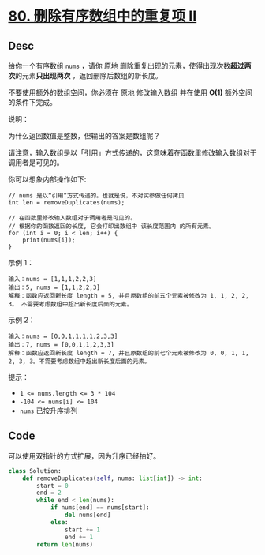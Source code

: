 
# [80. 删除有序数组中的重复项 II](https://leetcode.cn/problems/remove-duplicates-from-sorted-array-ii/description/)



## Desc

给你一个有序数组 `nums` ，请你 原地 删除重复出现的元素，使得出现次数**超过两次**的元素**只出现两次** ，返回删除后数组的新长度。

不要使用额外的数组空间，你必须在 原地 修改输入数组 并在使用 **O(1)** 额外空间的条件下完成。

 

说明：

为什么返回数值是整数，但输出的答案是数组呢？

请注意，输入数组是以「引用」方式传递的，这意味着在函数里修改输入数组对于调用者是可见的。

你可以想象内部操作如下:

```
// nums 是以“引用”方式传递的。也就是说，不对实参做任何拷贝
int len = removeDuplicates(nums);

// 在函数里修改输入数组对于调用者是可见的。
// 根据你的函数返回的长度, 它会打印出数组中 该长度范围内 的所有元素。
for (int i = 0; i < len; i++) {
    print(nums[i]);
}
```
 

示例 1：
```
输入：nums = [1,1,1,2,2,3]
输出：5, nums = [1,1,2,2,3]
解释：函数应返回新长度 length = 5, 并且原数组的前五个元素被修改为 1, 1, 2, 2, 3。 不需要考虑数组中超出新长度后面的元素。
```

示例 2：

```
输入：nums = [0,0,1,1,1,1,2,3,3]
输出：7, nums = [0,0,1,1,2,3,3]
解释：函数应返回新长度 length = 7, 并且原数组的前七个元素被修改为 0, 0, 1, 1, 2, 3, 3。不需要考虑数组中超出新长度后面的元素。
```

提示：

- `1 <= nums.length <= 3 * 104`
- `-104 <= nums[i] <= 104`
- `nums` 已按升序排列

## Code
可以使用双指针的方式扩展，因为升序已经拍好。

```python
class Solution:
    def removeDuplicates(self, nums: list[int]) -> int:
        start = 0
        end = 2
        while end < len(nums):
            if nums[end] == nums[start]:
                del nums[end]
            else:
                start += 1
                end += 1
        return len(nums)
        
```
